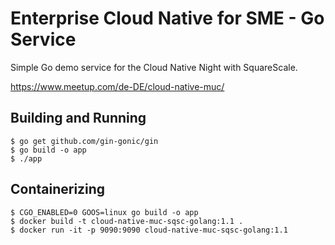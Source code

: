# Enterprise Cloud Native for SME - Go Service

Simple Go demo service for the Cloud Native Night with SquareScale.

https://www.meetup.com/de-DE/cloud-native-muc/

## Building and Running

```
$ go get github.com/gin-gonic/gin
$ go build -o app
$ ./app
```

## Containerizing

```
$ CGO_ENABLED=0 GOOS=linux go build -o app
$ docker build -t cloud-native-muc-sqsc-golang:1.1 .
$ docker run -it -p 9090:9090 cloud-native-muc-sqsc-golang:1.1
```
